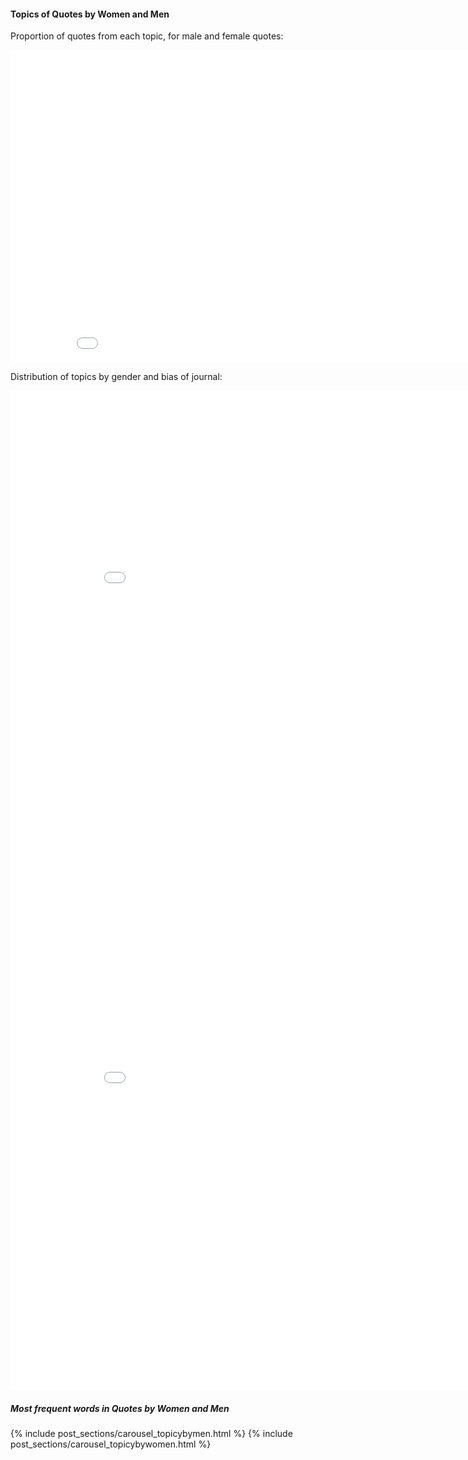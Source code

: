 <!-- ---
layout: post
title: "Topics of Quotes by Women"
# subtitle: "because they lacked opposable thumbs and the brainpower to build a space program."
background: ''
--- -->

#### Topics of Quotes by Women and Men

Proportion of quotes from each topic, for male and female quotes:

<iframe width="900" height="500" frameborder="0" scrolling="no" src="//plotly.com/~natasakrco/7.embed"></iframe>

Distribution of topics by gender and bias of journal:

<iframe width="900" height="800" frameborder="0" scrolling="yes" src="//plotly.com/~natasakrco/11.embed"></iframe>

<iframe width="900" height="800" frameborder="0" scrolling="ye" src="//plotly.com/~natasakrco/14.embed"></iframe>


##### Most frequent words in Quotes by Women and Men

{% include post_sections/carousel_topicybymen.html %} {% include post_sections/carousel_topicybywomen.html %}
